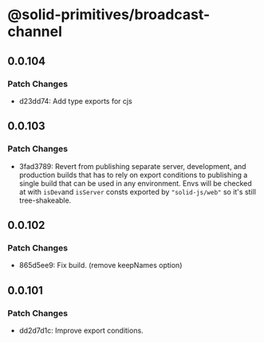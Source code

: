 # @solid-primitives/broadcast-channel

## 0.0.104

### Patch Changes

- d23dd74: Add type exports for cjs

## 0.0.103

### Patch Changes

- 3fad3789: Revert from publishing separate server, development, and production builds that has to rely on export conditions
  to publishing a single build that can be used in any environment.
  Envs will be checked at with `isDev`and `isServer` consts exported by `"solid-js/web"` so it's still tree-shakeable.

## 0.0.102

### Patch Changes

- 865d5ee9: Fix build. (remove keepNames option)

## 0.0.101

### Patch Changes

- dd2d7d1c: Improve export conditions.

